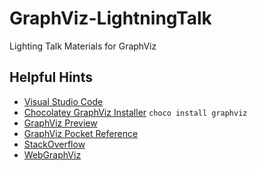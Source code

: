 # GraphViz-LightningTalk
Lighting Talk Materials for GraphViz

## Helpful Hints

- [Visual Studio Code](https://code.visualstudio.com)
- [Chocolatey GraphViz Installer](https://chocolatey.org/packages/Graphviz) `choco install graphviz`
- [GraphViz Preview](https://marketplace.visualstudio.com/items?itemName=EFanZh.graphviz-preview)
- [GraphViz Pocket Reference](https://graphs.grevian.org)
- [StackOverflow](https://www.stackoverflow.com)
- [WebGraphViz](http://www.webgraphviz.com/)
